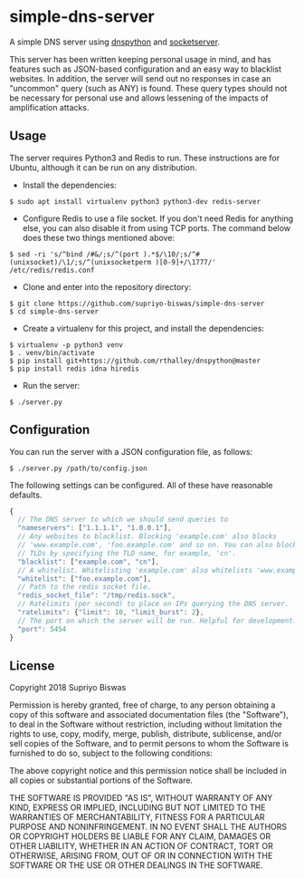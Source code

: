 # simple-dns-server

A simple DNS server using [dnspython](https://github.com/rthalley/dnspython)
and [socketserver](https://docs.python.org/3/library/socketserver.html).

This server has been written keeping personal usage in mind, and has features
such as JSON-based configuration and an easy way to blacklist websites. In
addition, the server will send out no responses in case an "uncommon" query
(such as ANY) is found. These query types should not be necessary for personal
use and allows lessening of the impacts of amplification attacks.

## Usage

The server requires Python3 and Redis to run. These instructions are for
Ubuntu, although it can be run on any distribution.

* Install the dependencies:

```
$ sudo apt install virtualenv python3 python3-dev redis-server
```

* Configure Redis to use a file socket. If you don't need Redis for anything
else, you can also disable it from using TCP ports. The command below does
these two things mentioned above:

```
$ sed -ri 's/^bind /#&/;s/^(port ).*$/\10/;s/^# (unixsocket)/\1/;s/^(unixsocketperm )[0-9]+/\1777/' /etc/redis/redis.conf
```

* Clone and enter into the repository directory:

```
$ git clone https://github.com/supriyo-biswas/simple-dns-server
$ cd simple-dns-server
```

* Create a virtualenv for this project, and install the dependencies:

```
$ virtualenv -p python3 venv
$ . venv/bin/activate
$ pip install git+https://github.com/rthalley/dnspython@master
$ pip install redis idna hiredis
```

* Run the server:

```
$ ./server.py
```

## Configuration

You can run the server with a JSON configuration file, as follows:

```
$ ./server.py /path/to/config.json
```

The following settings can be configured. All of these have reasonable
defaults.

```js
{
  // The DNS server to which we should send queries to
  "nameservers": ["1.1.1.1", "1.0.0.1"],
  // Any websites to blacklist. Blocking 'example.com' also blocks
  // 'www.example.com', 'foo.example.com' and so on. You can also block entire
  // TLDs by specifying the TLD name, for example, 'cn'.
  "blacklist": ["example.com", "cn"],
  // A whitelist. Whitelisting 'example.com' also whitelists 'www.example.com'
  "whitelist": ["foo.example.com"],
  // Path to the redis socket file.
  "redis_socket_file": "/tmp/redis.sock",
  // Ratelimits (per second) to place on IPs querying the DNS server.
  "ratelimits": {"limit": 10, "limit_burst": 2},
  // The port on which the server will be run. Helpful for development.
  "port": 5454
}
```

## License

Copyright 2018 Supriyo Biswas

Permission is hereby granted, free of charge, to any person obtaining a copy 
of this software and associated documentation files (the "Software"), to deal
in the Software without restriction, including without limitation the rights
to use, copy, modify, merge, publish, distribute, sublicense, and/or sell
copies of the Software, and to permit persons to whom the Software is
furnished to do so, subject to the following conditions:

The above copyright notice and this permission notice shall be included in all
copies or substantial portions of the Software.

THE SOFTWARE IS PROVIDED "AS IS", WITHOUT WARRANTY OF ANY KIND, EXPRESS OR
IMPLIED, INCLUDING BUT NOT LIMITED TO THE WARRANTIES OF MERCHANTABILITY,
FITNESS FOR A PARTICULAR PURPOSE AND NONINFRINGEMENT. IN NO EVENT SHALL THE
AUTHORS OR COPYRIGHT HOLDERS BE LIABLE FOR ANY CLAIM, DAMAGES OR OTHER
LIABILITY, WHETHER IN AN ACTION OF CONTRACT, TORT OR OTHERWISE, ARISING FROM,
OUT OF OR IN CONNECTION WITH THE SOFTWARE OR THE USE OR OTHER DEALINGS IN THE
SOFTWARE.
